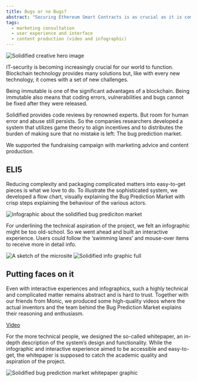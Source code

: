 ```yaml
---
title: Bugs or no Bugs?
abstract: "Securing Ethereum Smart Contracts is as crucial as it is complicated. overnice developed a set of items from company videos to infographics for <strong>Solidified</strong>."
tags:
  - marketing consultation
  - user experience and interface
  - content production (video and infographic)
---
```

![Solidified creative hero image](/cases/creative_solidified/hero.png)

IT-security is becoming increasingly crucial for our world to function. Blockchain technology provides many solutions but, like with every new technology, it comes with a set of new challenges.

Being immutable is one of the significant advantages of a blockchain. Being immutable also means that coding errors, vulnerabilities and bugs cannot be fixed after they were released. 

Solidified provides code reviews by renowned experts. But room for human error and abuse still persists. So the companies researchers developed a system that utilizes game theory to align incentives and to distributes the burden of making sure that no mistake is left: The bug prediction market. 

We supported the fundraising campaign with marketing advice and content production.

## ELI5
Reducing complexity and packaging complicated matters into easy-to-get pieces is what we love to do. To illustrate the sophisticated system, we developed a flow chart, visually explaining the Bug Prediction Market with crisp steps explaining the behaviour of the various actors.

![infographic about the solidified bug prediciton market](/cases/creative_solidified/infographic.jpg)

For underlining the technical aspiration of the project, we felt an infographic might be too old-school. So we went ahead and built an interactive experience. Users could follow the ‘swimming lanes’ and mouse-over items to receive more in detail info. 

![A sketch of the microsite](/cases/creative_solidified/micrositesketch.jpg)
![Solidified info graphic full](/cases/creative_solidified/microsite.png)

## Putting faces on it
Even with interactive experiences and infographics, such a highly technical and complicated matter remains abstract and is hard to trust. Together with our friends from Monic, we produced some high-quality videos where the actual inventors and the team behind the Bug Prediction Market explains their reasoning and enthusiasm.

[Video](TBD)

For the more technical people, we designed the so-called whitepaper, an in-depth description of the system’s design and functionality. While the infographic and interactive experience aimed to be accessible and easy-to-get, the whitepaper is supposed to catch the academic quality and aspiration of the project. 

![Solidified bug prediction market whitepaper graphic](/cases/creative_solidified/whitepaper_bpm.png)